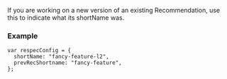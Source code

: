 If you are working on a new version of an existing Recommendation, use this to indicate what its shortName was.

### Example
```JS
var respecConfig = {
  shortName: "fancy-feature-l2",
  prevRecShortname: "fancy-feature",
};
```